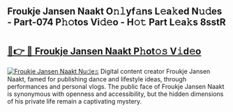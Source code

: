 ## Froukje Jansen Naakt O𝚗𝚕yf𝚊ns L𝚎a𝚔ed N𝚞𝚍es - Part-074 P𝚑𝚘tos Vi𝚍𝚎o - H𝚘𝚝 Part L𝚎a𝚔s 8sstR

# <h2><a href="http://kf8f4z2.oniu.top/?m=Froukje+Jansen+Naakt">🔗👉 🔴 Froukje Jansen Naakt P𝚑ot𝚘𝚜 V𝚒d𝚎o</a></h2>

[![Froukje Jansen Naakt Nu𝚍e𝚜](https://i.imgur.com/0qMVB7G.gif)](http://kf8f4z2.oniu.top/?m=Froukje+Jansen+Naakt)
Digital content creator Froukje Jansen Naakt, famed for publishing dance and lifestyle ideas, through performances and personal vlogs. The public face of Froukje Jansen Naakt is synonymous with openness and accessibility, but the hidden dimensions of his private life remain a captivating mystery.  
